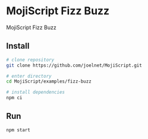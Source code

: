 # MojiScript Fizz Buzz

MojiScript Fizz Buzz

## Install

```bash
# clone repository
git clone https://github.com/joelnet/MojiScript.git

# enter directory
cd MojiScript/examples/fizz-buzz

# install dependencies
npm ci
```

## Run

```bash
npm start
```
